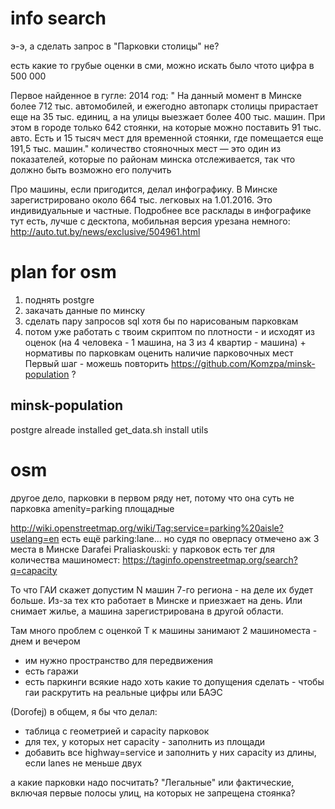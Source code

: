  
 # info search
 
 э-э, а сделать запрос в "Парковки столицы" не?
 
 
 есть какие то грубые оценки в сми, можно искать 
 было чтото цифра в 500 000
 
 Первое найденное в гугле:
2014 год: " На данный момент в Минске более 712 тыс. автомобилей, и ежегодно автопарк столицы прирастает еще на 35 тыс. единиц, а на улицы выезжает более 400 тыс. машин. При этом в городе только 642 стоянки, на которые можно поставить 91 тыс. авто. Есть и 15 тысяч мест для временной стоянки, где помещается еще 191,5 тыс. машин."
 количество стояночных мест — это один из показателей, которые по районам минска отслеживается, так что должно быть возможно его получить
 
 Про машины, если пригодится, делал инфографику. В Минске зарегистрировано около 664 тыс. легковых на 1.01.2016. Это индивидуальные и частные. Подробнее все расклады в инфографике тут есть, лучше с десктопа, мобильная версия урезана немного: http://auto.tut.by/news/exclusive/504961.html
 
 # plan for osm 
 1) поднять postgre
 2) закачать данные по минску
 3) сделать пару запросов sql хотя бы по нарисованым парковкам
 4) потом уже работать с твоим скриптом по плотности - и исходят из оценок (на 4 человека - 1 машина, на 3 из 4 квартир - машина) + нормативы по парковкам оценить наличие парковочных мест
 Первый шаг - можешь повторить https://github.com/Komzpa/minsk-population ?
 
 ## minsk-population
 postgre alreade installed
 get_data.sh
 install utils
 
 
 # osm
 
 другое дело, парковки в первом ряду нет, потому что она суть не парковка
 amenity=parking площадные
 
 http://wiki.openstreetmap.org/wiki/Tag:service=parking%20aisle?uselang=en
 есть ещё parking:lane... но судя по оверпасу отмечено аж 3 места в Минске
 Darafei Praliaskouski:
 у парковок есть тег для количества машиномест: https://taginfo.openstreetmap.org/search?q=capacity
 
 
 
 То что ГАИ скажет допустим N машин 7-го региона - на деле их будет больше. Из-за тех кто работает в Минске и приезжает на день. Или снимает жилье, а машина зарегистрирована в другой области.
 
 Там много проблем с оценкой
  Т к машины занимают 2 машиноместа - днем  и вечером
  + им нужно пространство для передвижения
 + есть гаражи
 + есть паркинги всякие
 надо хоть какие то допущения сделать - чтобы гаи раскрутить на реальные цифры
  или БАЭС
  
  (Dorofej) в общем, я бы что делал:
   - таблица с геометрией и capacity парковок
   - для тех, у которых нет capacity - заполнить из площади
   - добавить все highway=service и заполнить у них capacity из длины, если lanes не меньше двух
   
   
   а какие парковки надо посчитать? "Легальные" или фактические, включая первые полосы улиц, на которых не запрещена стоянка?
